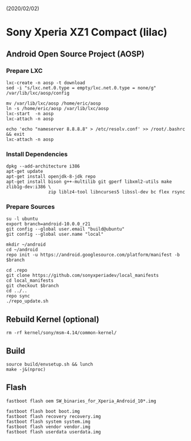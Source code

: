 (2020/02/02)

# Sony Xperia XZ1 Compact (lilac)
## Android Open Source Project (AOSP)
### Prepare LXC
    lxc-create -n aosp -t download
    sed -i "s/lxc.net.0.type = empty/lxc.net.0.type = none/g" /var/lib/lxc/aosp/config

    mv /var/lib/lxc/aosp /home/eric/aosp
    ln -s /home/eric/aosp /var/lib/lxc/aosp
    lxc-start  -n aosp
    lxc-attach -n aosp

    echo 'echo "nameserver 8.8.8.8" > /etc/resolv.conf' >> /root/.bashrc && exit
    lxc-attach -n aosp

### Install Dependencies
    dpkg --add-architecture i386
    apt-get update
    apt-get install openjdk-8-jdk repo
    apt-get install bison g++-multilib git gperf libxml2-utils make zlib1g-dev:i386 \
                    zip liblz4-tool libncurses5 libssl-dev bc flex rsync

### Prepare Sources
    su -l ubuntu
    export branch=android-10.0.0_r21
    git config --global user.email "build@ubuntu"
    git config --global user.name "local"

    mkdir ~/android
    cd ~/android
    repo init -u https://android.googlesource.com/platform/manifest -b $branch

    cd .repo
    git clone https://github.com/sonyxperiadev/local_manifests
    cd local_manifests
    git checkout $branch
    cd ../..
    repo sync
    ./repo_update.sh

## Rebuild Kernel (optional)
    rm -rf kernel/sony/msm-4.14/common-kernel/

## Build
    source build/envsetup.sh && lunch
    make -j&(nproc)

## Flash
    fastboot flash oem SW_binaries_for_Xperia_Android_10*.img

    fastboot flash boot boot.img
    fastboot flash recovery recovery.img
    fastboot flash system system.img
    fastboot flash vendor vendor.img
    fastboot flash userdata userdata.img
